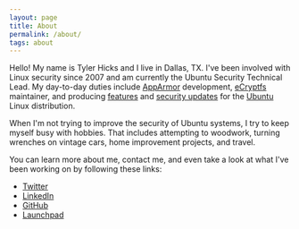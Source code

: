 ```yaml
---
layout: page
title: About
permalink: /about/
tags: about
---
```


Hello! My name is Tyler Hicks and I live in Dallas, TX. I've been involved with
Linux security since 2007 and am currently the Ubuntu Security Technical Lead.
My day-to-day duties include
[AppArmor](http://wiki.apparmor.net/index.php/Main_Page) development,
[eCryptfs](ecryptfs.org) maintainer, and producing
[features](https://wiki.ubuntu.com/Security/Features) and
[security updates](https://usn.ubuntu.com) for the
[Ubuntu](https://www.ubuntu.com/) Linux distribution.

When I'm not trying to improve the security of Ubuntu systems, I try to keep
myself busy with hobbies. That includes attempting to woodwork, turning
wrenches on vintage cars, home improvement projects, and travel.

You can learn more about me, contact me, and even take a look at what I've been
working on by following these links:

- [Twitter](https://twitter.com/tyhicks)
- [LinkedIn](https://linkedin.com/in/tyhicks)
- [GitHub](https://github.com/tyhicks)
- [Launchpad](https://launchpad.net/~tyhicks)
